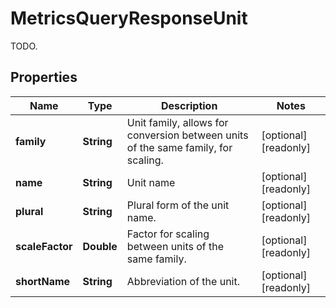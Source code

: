 

# MetricsQueryResponseUnit

TODO.
## Properties

Name | Type | Description | Notes
------------ | ------------- | ------------- | -------------
**family** | **String** | Unit family, allows for conversion between units of the same family, for scaling. |  [optional] [readonly]
**name** | **String** | Unit name |  [optional] [readonly]
**plural** | **String** | Plural form of the unit name. |  [optional] [readonly]
**scaleFactor** | **Double** | Factor for scaling between units of the same family. |  [optional] [readonly]
**shortName** | **String** | Abbreviation of the unit. |  [optional] [readonly]



